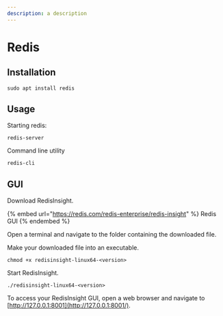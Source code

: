 ```yaml
---
description: a description
---
```


# Redis

## Installation

```
sudo apt install redis
```

## Usage

Starting redis:

```
redis-server
```

Command line utility

```
redis-cli
```

## GUI

Download RedisInsight.

{% embed url="https://redis.com/redis-enterprise/redis-insight" %}
Redis GUI
{% endembed %}

Open a terminal and navigate to the folder containing the downloaded file.

Make your downloaded file into an executable.

```
chmod +x redisinsight-linux64-<version>
```

Start RedisInsight.

```
./redisinsight-linux64-<version>
```

To access your RedisInsight GUI, open a web browser and navigate to [http://127.0.0.1:8001](http://127.0.0.1:8001/).
